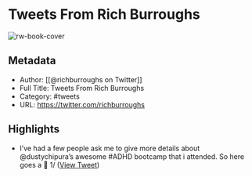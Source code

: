 # Tweets From Rich Burroughs

![rw-book-cover](https://pbs.twimg.com/profile_images/1200607261082705920/HMNZOqa-.jpg)

## Metadata
- Author: [[@richburroughs on Twitter]]
- Full Title: Tweets From Rich Burroughs
- Category: #tweets
- URL: https://twitter.com/richburroughs

## Highlights
- I’ve had a few people ask me to give more details about @dustychipura’s awesome #ADHD bootcamp that i attended. So here goes a 🧵 1/ ([View Tweet](https://twitter.com/richburroughs/status/1374418083620659205))
